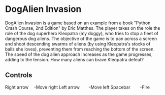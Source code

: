 # DogAlien Invasion
DogAlien Invasion is a game based on an example from a book "Python Crash Course, 2nd Edition" by Eric Matthes.
The player takes on the role the role of the dog superhero Kleopatra (my doggy), who tries to stop a fleet of dangerous dog aliens. The objective of the game is to pan across a screen and shoot descending swarms of aliens (by using Kleopatra's stocks of balls she loves), preventing them from reaching the bottom of the screen. The speed of the dog alien approach increases as the game progresses, adding to the tension. How many aliens can brave Kleopatra defeat?

## Controls
Right arrow &emsp;-Move right
Left arrow &ensp;&ensp;&ensp;&nbsp;-Move left 
Spacebar &emsp;&emsp;-Fire

